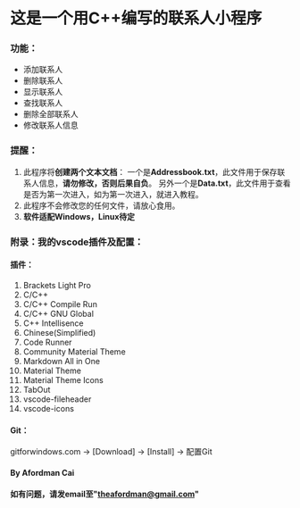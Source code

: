 # 这是一个用C++编写的联系人小程序

### 功能：
* 添加联系人
* 删除联系人
* 显示联系人
* 查找联系人
* 删除全部联系人
* 修改联系人信息
  
### 提醒：
1. 此程序将**创建两个文本文档**：
        一个是**Addressbook.txt**，此文件用于保存联系人信息，**请勿修改，否则后果自负**。
        另外一个是**Data.txt**，此文件用于查看是否为第一次进入，如为第一次进入，就进入教程。
2. 此程序不会修改您的任何文件，请放心食用。
3. **软件适配Windows，Linux待定**
   
### 附录：我的vscode插件及配置：
#### 插件：
1. Brackets Light Pro
2. C/C++
3. C/C++ Compile Run
4. C/C++ GNU Global
5. C++ Intellisence
6. Chinese(Simplified)
7. Code Runner
8. Community Material Theme
9. Markdown All in One
10.   Material Theme
11.  Material Theme Icons
12.  TabOut
13.  vscode-fileheader
14.  vscode-icons

#### Git：
gitforwindows.com -> [Download] -> [Install] -> 配置Git



#### By Afordman Cai
#### 如有问题，请发email至"theafordman@gmail.com"